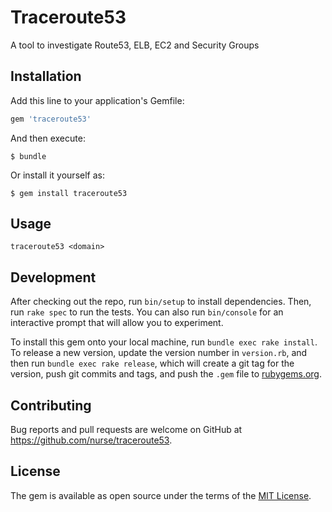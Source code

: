 # Traceroute53

A tool to investigate Route53, ELB, EC2 and Security Groups

## Installation

Add this line to your application's Gemfile:

```ruby
gem 'traceroute53'
```

And then execute:

    $ bundle

Or install it yourself as:

    $ gem install traceroute53

## Usage

```
traceroute53 <domain>
```

## Development

After checking out the repo, run `bin/setup` to install dependencies. Then, run `rake spec` to run the tests. You can also run `bin/console` for an interactive prompt that will allow you to experiment.

To install this gem onto your local machine, run `bundle exec rake install`. To release a new version, update the version number in `version.rb`, and then run `bundle exec rake release`, which will create a git tag for the version, push git commits and tags, and push the `.gem` file to [rubygems.org](https://rubygems.org).

## Contributing

Bug reports and pull requests are welcome on GitHub at https://github.com/nurse/traceroute53.

## License

The gem is available as open source under the terms of the [MIT License](https://opensource.org/licenses/MIT).
